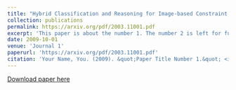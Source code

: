 ```yaml
---
title: "Hybrid Classification and Reasoning for Image-based Constraint Solving"
collection: publications
permalink: https://arxiv.org/pdf/2003.11001.pdf
excerpt: 'This paper is about the number 1. The number 2 is left for future work.'
date: 2009-10-01
venue: 'Journal 1'
paperurl: 'https://arxiv.org/pdf/2003.11001.pdf'
citation: 'Your Name, You. (2009). &quot;Paper Title Number 1.&quot; <i>Journal 1</i>. 1(1).'
---
```

<!-- This paper is about the number 1. The number 2 is left for future work. -->

[Download paper here](https://arxiv.org/pdf/2003.11001.pdf)

<!-- Recommended citation: Your Name, You. (2009). "Paper Title Number 1." <i>Journal 1</i>. 1(1). -->